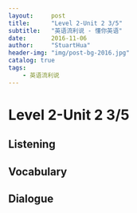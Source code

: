```yaml
---
layout:     post
title:      "Level 2-Unit 2 3/5"
subtitle:   "英语流利说 - 懂你英语"
date:       2016-11-06
author:     "StuartHua"
header-img: "img/post-bg-2016.jpg"
catalog: true
tags:
    - 英语流利说
---
```


# Level 2-Unit 2 3/5

<!-- more -->

## Listening



## Vocabulary



## Dialogue



